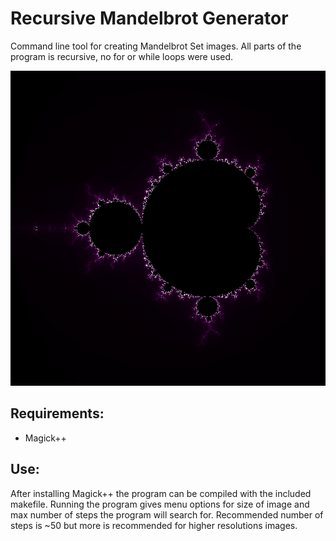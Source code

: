 # Recursive Mandelbrot Generator
Command line tool for creating Mandelbrot Set images. All parts of the program is recursive, no for or while loops were used.

![image](https://raw.githubusercontent.com/imcauley/Recursive-Mandelbrot/master/mandel.jpeg)

## Requirements:
+ Magick++

## Use:
After installing Magick++ the program can be compiled with the included makefile.
Running the program gives menu options for size of image and max number of steps the program will search for. Recommended number of steps is ~50 but more is recommended for higher resolutions images.

